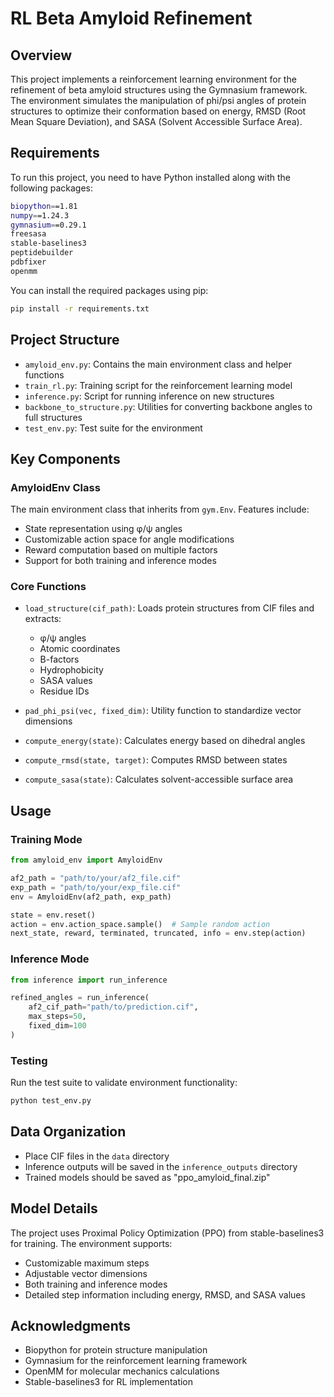 # RL Beta Amyloid Refinement

## Overview
This project implements a reinforcement learning environment for the refinement of beta amyloid structures using the Gymnasium framework. The environment simulates the manipulation of phi/psi angles of protein structures to optimize their conformation based on energy, RMSD (Root Mean Square Deviation), and SASA (Solvent Accessible Surface Area).

## Requirements
To run this project, you need to have Python installed along with the following packages:

```bash
biopython==1.81
numpy==1.24.3
gymnasium==0.29.1
freesasa
stable-baselines3
peptidebuilder
pdbfixer
openmm
```

You can install the required packages using pip:
```bash
pip install -r requirements.txt
```

## Project Structure
- `amyloid_env.py`: Contains the main environment class and helper functions
- `train_rl.py`: Training script for the reinforcement learning model
- `inference.py`: Script for running inference on new structures
- `backbone_to_structure.py`: Utilities for converting backbone angles to full structures
- `test_env.py`: Test suite for the environment

## Key Components

### AmyloidEnv Class
The main environment class that inherits from `gym.Env`. Features include:
- State representation using φ/ψ angles
- Customizable action space for angle modifications
- Reward computation based on multiple factors
- Support for both training and inference modes

### Core Functions
- `load_structure(cif_path)`: Loads protein structures from CIF files and extracts:
  - φ/ψ angles
  - Atomic coordinates
  - B-factors
  - Hydrophobicity
  - SASA values
  - Residue IDs

- `pad_phi_psi(vec, fixed_dim)`: Utility function to standardize vector dimensions
- `compute_energy(state)`: Calculates energy based on dihedral angles
- `compute_rmsd(state, target)`: Computes RMSD between states
- `compute_sasa(state)`: Calculates solvent-accessible surface area

## Usage

### Training Mode
```python
from amyloid_env import AmyloidEnv

af2_path = "path/to/your/af2_file.cif"
exp_path = "path/to/your/exp_file.cif"
env = AmyloidEnv(af2_path, exp_path)

state = env.reset()
action = env.action_space.sample()  # Sample random action
next_state, reward, terminated, truncated, info = env.step(action)
```

### Inference Mode
```python
from inference import run_inference

refined_angles = run_inference(
    af2_cif_path="path/to/prediction.cif",
    max_steps=50,
    fixed_dim=100
)
```

### Testing
Run the test suite to validate environment functionality:
```bash
python test_env.py
```

## Data Organization
- Place CIF files in the `data` directory
- Inference outputs will be saved in the `inference_outputs` directory
- Trained models should be saved as "ppo_amyloid_final.zip"

## Model Details
The project uses Proximal Policy Optimization (PPO) from stable-baselines3 for training. The environment supports:
- Customizable maximum steps
- Adjustable vector dimensions
- Both training and inference modes
- Detailed step information including energy, RMSD, and SASA values


## Acknowledgments
- Biopython for protein structure manipulation
- Gymnasium for the reinforcement learning framework
- OpenMM for molecular mechanics calculations
- Stable-baselines3 for RL implementation